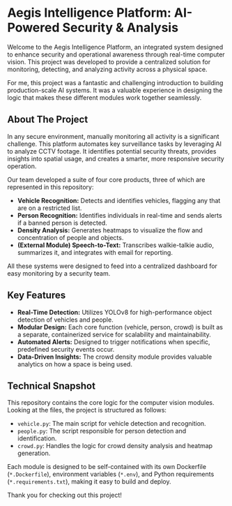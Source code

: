 # Aegis Intelligence Platform: AI-Powered Security & Analysis

Welcome to the Aegis Intelligence Platform, an integrated system designed to enhance security and operational awareness through real-time computer vision. This project was developed to provide a centralized solution for monitoring, detecting, and analyzing activity across a physical space.

For me, this project was a fantastic and challenging introduction to building production-scale AI systems. It was a valuable experience in designing the logic that makes these different modules work together seamlessly.

## About The Project

In any secure environment, manually monitoring all activity is a significant challenge. This platform automates key surveillance tasks by leveraging AI to analyze CCTV footage. It identifies potential security threats, provides insights into spatial usage, and creates a smarter, more responsive security operation.

Our team developed a suite of four core products, three of which are represented in this repository:

* **Vehicle Recognition:** Detects and identifies vehicles, flagging any that are on a restricted list.
* **Person Recognition:** Identifies individuals in real-time and sends alerts if a banned person is detected.
* **Density Analysis:** Generates heatmaps to visualize the flow and concentration of people and objects.
* **(External Module) Speech-to-Text:** Transcribes walkie-talkie audio, summarizes it, and integrates with email for reporting.

All these systems were designed to feed into a centralized dashboard for easy monitoring by a security team.

## Key Features

* **Real-Time Detection:** Utilizes YOLOv8 for high-performance object detection of vehicles and people.
* **Modular Design:** Each core function (vehicle, person, crowd) is built as a separate, containerized service for scalability and maintainability.
* **Automated Alerts:** Designed to trigger notifications when specific, predefined security events occur.
* **Data-Driven Insights:** The crowd density module provides valuable analytics on how a space is being used.

## Technical Snapshot

This repository contains the core logic for the computer vision modules. Looking at the files, the project is structured as follows:

* `vehicle.py`: The main script for vehicle detection and recognition.
* `people.py`: The script responsible for person detection and identification.
* `crowd.py`: Handles the logic for crowd density analysis and heatmap generation.

Each module is designed to be self-contained with its own Dockerfile (`*.Dockerfile`), environment variables (`*.env`), and Python requirements (`*.requirements.txt`), making it easy to build and deploy.

Thank you for checking out this project!
